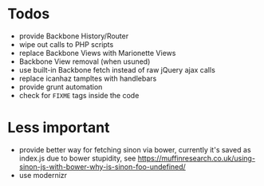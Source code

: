 Todos
=====

 * provide Backbone History/Router
 * wipe out calls to PHP scripts
 * replace Backbone Views with Marionette Views
 * Backbone View removal (when usuned)
 * use built-in Backbone fetch instead of raw jQuery ajax calls
 * replace icanhaz tampltes with handlebars
 * provide grunt automation
 * check for `FIXME` tags inside the code

Less important
==============

 * provide better way for fetching sinon via bower, currently it's saved as index.js due to bower stupidity, see https://muffinresearch.co.uk/using-sinon-js-with-bower-why-is-sinon-foo-undefined/
 * use modernizr

